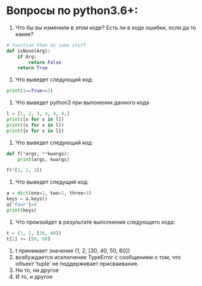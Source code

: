 
Вопросы по python3.6+:
=========================================

1. Что бы вы изменили в этом коде? Есть ли в коде ошибки, если да то какие?
```python
# function than do some stuff
def isNone(Arg):
    if Arg:
        return False
    return True
```
1. Что выведет следующий код:
```python
print(1==True==2)
```
1. Что выведет python3 при выпонении данного кода
```python
l = [1, 2, 3, 4, 4, 4,]
print([x for x in l])
print((x for x in l))
print({x for x in l})
```
1. Что выведет следующий код:
```python
def f(*args, **kwargs):
    print(args, kwargs)

f(*[1, 2, 3])
```
1. Что выведет следущий код:
```python
a = dict(one=1, two=2, three=3)
keys = a.keys()
a['four']=4
print(keys)
```
1. Что произойдет в результате выполнения следующего кода:
```python
t = (1, 2, [30, 40])
t[2] += [50, 60]
```
  1. t принимает значение (1, 2, [30, 40, 50, 60])
  1. возбуждается исключение TypeError с сообщением о том, что объект ‘tuple’ не поддерживает присваивание.
  1. Ни то, ни другое
  1. И то, и другое